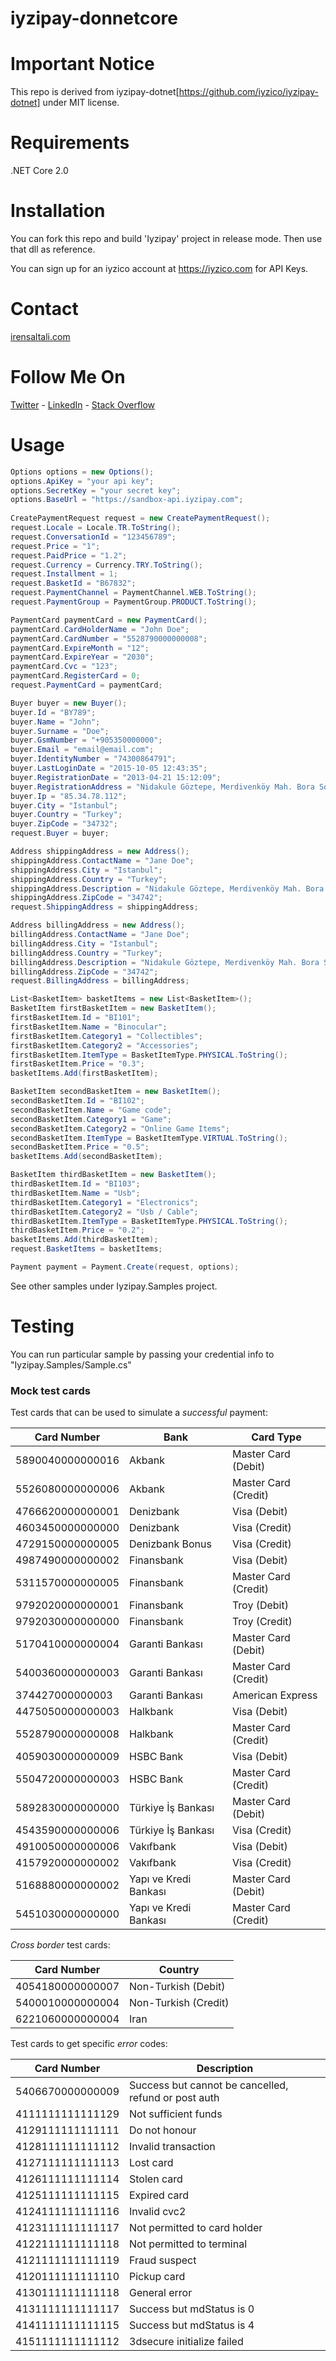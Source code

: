 ﻿# iyzipay-donnetcore

# Important Notice
This repo is derived from iyzipay-dotnet[https://github.com/iyzico/iyzipay-dotnet] under MIT license.

# Requirements

.NET Core 2.0

# Installation

You can fork this repo and build 'Iyzipay' project in release mode.
Then use that dll as reference.

You can sign up for an iyzico account at https://iyzico.com for API Keys.

# Contact
[irensaltali.com](https://irensaltali.com "İren SALTALI Blog")

# Follow Me On
[Twitter](https://twitter.com/irensaltali) - [LinkedIn](https://linkedin.com/in/irensaltali) - [Stack Overflow](https://stackoverflow.com/users/3453221/iren)

# Usage

```csharp
Options options = new Options();
options.ApiKey = "your api key";
options.SecretKey = "your secret key";
options.BaseUrl = "https://sandbox-api.iyzipay.com";
		
CreatePaymentRequest request = new CreatePaymentRequest();
request.Locale = Locale.TR.ToString();
request.ConversationId = "123456789";
request.Price = "1";
request.PaidPrice = "1.2";
request.Currency = Currency.TRY.ToString();
request.Installment = 1;
request.BasketId = "B67832";
request.PaymentChannel = PaymentChannel.WEB.ToString();
request.PaymentGroup = PaymentGroup.PRODUCT.ToString();

PaymentCard paymentCard = new PaymentCard();
paymentCard.CardHolderName = "John Doe";
paymentCard.CardNumber = "5528790000000008";
paymentCard.ExpireMonth = "12";
paymentCard.ExpireYear = "2030";
paymentCard.Cvc = "123";
paymentCard.RegisterCard = 0;
request.PaymentCard = paymentCard;

Buyer buyer = new Buyer();
buyer.Id = "BY789";
buyer.Name = "John";
buyer.Surname = "Doe";
buyer.GsmNumber = "+905350000000";
buyer.Email = "email@email.com";
buyer.IdentityNumber = "74300864791";
buyer.LastLoginDate = "2015-10-05 12:43:35";
buyer.RegistrationDate = "2013-04-21 15:12:09";
buyer.RegistrationAddress = "Nidakule Göztepe, Merdivenköy Mah. Bora Sok. No:1";
buyer.Ip = "85.34.78.112";
buyer.City = "Istanbul";
buyer.Country = "Turkey";
buyer.ZipCode = "34732";
request.Buyer = buyer;

Address shippingAddress = new Address();
shippingAddress.ContactName = "Jane Doe";
shippingAddress.City = "Istanbul";
shippingAddress.Country = "Turkey";
shippingAddress.Description = "Nidakule Göztepe, Merdivenköy Mah. Bora Sok. No:1";
shippingAddress.ZipCode = "34742";
request.ShippingAddress = shippingAddress;

Address billingAddress = new Address();
billingAddress.ContactName = "Jane Doe";
billingAddress.City = "Istanbul";
billingAddress.Country = "Turkey";
billingAddress.Description = "Nidakule Göztepe, Merdivenköy Mah. Bora Sok. No:1";
billingAddress.ZipCode = "34742";
request.BillingAddress = billingAddress;

List<BasketItem> basketItems = new List<BasketItem>();
BasketItem firstBasketItem = new BasketItem();
firstBasketItem.Id = "BI101";
firstBasketItem.Name = "Binocular";
firstBasketItem.Category1 = "Collectibles";
firstBasketItem.Category2 = "Accessories";
firstBasketItem.ItemType = BasketItemType.PHYSICAL.ToString();
firstBasketItem.Price = "0.3";
basketItems.Add(firstBasketItem);

BasketItem secondBasketItem = new BasketItem();
secondBasketItem.Id = "BI102";
secondBasketItem.Name = "Game code";
secondBasketItem.Category1 = "Game";
secondBasketItem.Category2 = "Online Game Items";
secondBasketItem.ItemType = BasketItemType.VIRTUAL.ToString();
secondBasketItem.Price = "0.5";
basketItems.Add(secondBasketItem);

BasketItem thirdBasketItem = new BasketItem();
thirdBasketItem.Id = "BI103";
thirdBasketItem.Name = "Usb";
thirdBasketItem.Category1 = "Electronics";
thirdBasketItem.Category2 = "Usb / Cable";
thirdBasketItem.ItemType = BasketItemType.PHYSICAL.ToString();
thirdBasketItem.Price = "0.2";
basketItems.Add(thirdBasketItem);
request.BasketItems = basketItems;

Payment payment = Payment.Create(request, options);
```
See other samples under Iyzipay.Samples project.

# Testing

You can run particular sample by passing your credential info to "Iyzipay.Samples/Sample.cs"

### Mock test cards

Test cards that can be used to simulate a *successful* payment:

Card Number      | Bank                       | Card Type
-----------      | ----                       | ---------
5890040000000016 | Akbank                     | Master Card (Debit)  
5526080000000006 | Akbank                     | Master Card (Credit)  
4766620000000001 | Denizbank                  | Visa (Debit)  
4603450000000000 | Denizbank                  | Visa (Credit)
4729150000000005 | Denizbank Bonus            | Visa (Credit)  
4987490000000002 | Finansbank                 | Visa (Debit)  
5311570000000005 | Finansbank                 | Master Card (Credit)  
9792020000000001 | Finansbank                 | Troy (Debit)  
9792030000000000 | Finansbank                 | Troy (Credit)  
5170410000000004 | Garanti Bankası            | Master Card (Debit)  
5400360000000003 | Garanti Bankası            | Master Card (Credit)  
374427000000003  | Garanti Bankası            | American Express  
4475050000000003 | Halkbank                   | Visa (Debit)  
5528790000000008 | Halkbank                   | Master Card (Credit)  
4059030000000009 | HSBC Bank                  | Visa (Debit)  
5504720000000003 | HSBC Bank                  | Master Card (Credit)  
5892830000000000 | Türkiye İş Bankası         | Master Card (Debit)  
4543590000000006 | Türkiye İş Bankası         | Visa (Credit)  
4910050000000006 | Vakıfbank                  | Visa (Debit)  
4157920000000002 | Vakıfbank                  | Visa (Credit)  
5168880000000002 | Yapı ve Kredi Bankası      | Master Card (Debit)  
5451030000000000 | Yapı ve Kredi Bankası      | Master Card (Credit)  

*Cross border* test cards:

Card Number      | Country
-----------      | -------
4054180000000007 | Non-Turkish (Debit)
5400010000000004 | Non-Turkish (Credit)  
6221060000000004 | Iran  

Test cards to get specific *error* codes:

Card Number       | Description
-----------       | -----------
5406670000000009  | Success but cannot be cancelled, refund or post auth
4111111111111129  | Not sufficient funds
4129111111111111  | Do not honour
4128111111111112  | Invalid transaction
4127111111111113  | Lost card
4126111111111114  | Stolen card
4125111111111115  | Expired card
4124111111111116  | Invalid cvc2
4123111111111117  | Not permitted to card holder
4122111111111118  | Not permitted to terminal
4121111111111119  | Fraud suspect
4120111111111110  | Pickup card
4130111111111118  | General error
4131111111111117  | Success but mdStatus is 0
4141111111111115  | Success but mdStatus is 4
4151111111111112  | 3dsecure initialize failed
